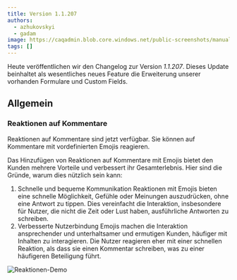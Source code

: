 ```yaml
---
title: Version 1.1.207
authors:
  - azhukovskyi
  - gadam
image: https://caqadmin.blob.core.windows.net/public-screenshots/manual-screenshots/ratingForm-santa.png
tags: []
---
```


Heute veröffentlichen wir den Changelog zur Version _1.1.207_. Dieses Update beinhaltet als wesentliches neues Feature die Erweiterung unserer vorhanden Formulare und Custom Fields.

<!--truncate-->

## Allgemein

### Reaktionen auf Kommentare

Reaktionen auf Kommentare sind jetzt verfügbar. Sie können auf Kommentare mit vordefinierten Emojis reagieren.

Das Hinzufügen von Reaktionen auf Kommentare mit Emojis bietet den Kunden mehrere Vorteile und verbessert ihr Gesamterlebnis. Hier sind die Gründe, warum dies nützlich sein kann:

1. Schnelle und bequeme Kommunikation
   Reaktionen mit Emojis bieten eine schnelle Möglichkeit, Gefühle oder Meinungen auszudrücken, ohne eine Antwort zu tippen.
   Dies vereinfacht die Interaktion, insbesondere für Nutzer, die nicht die Zeit oder Lust haben, ausführliche Antworten zu schreiben.
2. Verbesserte Nutzerbindung
   Emojis machen die Interaktion ansprechender und unterhaltsamer und ermutigen Kunden, häufiger mit Inhalten zu interagieren.
   Die Nutzer reagieren eher mit einer schnellen Reaktion, als dass sie einen Kommentar schreiben, was zu einer häufigeren Beteiligung führt.

![Reaktionen-Demo](https://caqadmin.blob.core.windows.net/public-screenshots/manual-screenshots/reactions_demo.gif)
